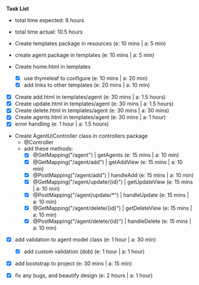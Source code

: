 **Task List**

- total time expected: 8 hours
- total time actual: 10.5 hours

- Create templates package in resources (e: 10 mins | a: 5 min)

- create agent package in templates (e: 10 mins | a: 5 min)

- Create home.html in templates
    - [x] use thymeleaf to configure (e: 10 mins | a: 20 min)
    - [x] add links to other templates (e: 20 mins | a: 10 min)

- [x] Create add.html in templates/agent (e: 30 mins | a: 1.5 hours)
- [x] Create update.html in templates/agent (e: 30 mins | a: 1.5 hours) 
- [x] Create delete.html in templates/agent (e: 30 mins | a: 30 mins)
- [x] Create agents.html in templates/agent (e: 30 mins | a: 1 hour)        
- [x] error handling (e: 1 hour | a: 1.5 hours)

- Create AgentUiController class in controllers package
    - @Controller
    - add these methods:
        - [x] @GetMapping("/agent") | getAgents (e: 15 mins | a: 10 min)
        - [x] @GetMapping("/agent/add") | getAddView (e: 15 mins | a: 10 min)
        - [x] @PostMapping("/agent/add") | handleAdd (e: 15 mins | a: 10 min)
        - [x] @GetMapping("/agent/update/{id}") | getUpdateView (e: 15 mins | a: 10 min)
        - [x] @PostMapping("/agent/update/*") | handleUpdate (e: 15 mins | a: 10 min)
        - [x] @GetMapping("/agent/delete/{id}") | getDeleteView (e: 15 mins | a: 10 min)
        - [x] @PostMapping("/agent/delete/{id}") | handleDelete (e: 15 mins | a: 10 min)
 
- [x] add validation to agent model class (e: 1 hour | a: 30 min)
    - [x] add custom validation (dob)  (e: 1 hour | a: 1 hour)

- [x] add bootstrap to project (e: 30 mins | a: 15 min)

- [x] fix any bugs, and beautify design (e: 2 hours | a: 1 hour)


    



    

